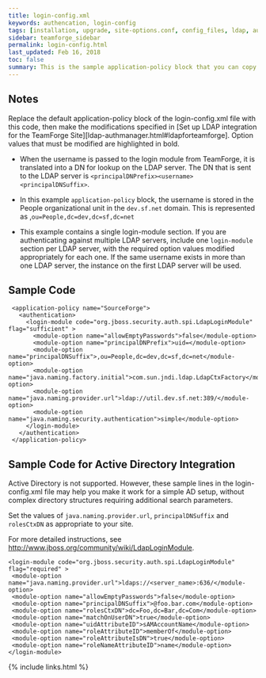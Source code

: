 ```yaml
---
title: login-config.xml
keywords: authencation, login-config
tags: [installation, upgrade, site-options.conf, config_files, ldap, authentication]
sidebar: teamforge_sidebar
permalink: login-config.html
last_updated: Feb 16, 2018
toc: false
summary: This is the sample application-policy block that you can copy into your login-config.xml file to support LDAP authentication.
---
```


## Notes

Replace the default application-policy block of the login-config.xml file with this code, then make the modifications specified in [Set up LDAP integration for the TeamForge Site][ldap-authmanager.html#ldapforteamforge]. Option values that must be modified are highlighted in bold.

 * When the username is passed to the login module from TeamForge, it is translated into a DN for lookup on the LDAP server. The DN that is sent to the LDAP server is `<principalDNPrefix><username><principalDNSuffix>`.

 * In this example `application-policy` block, the username is stored in the People organizational unit in the `dev.sf.net` domain. This is represented as ,`ou=People,dc=dev,dc=sf,dc=net`

 * This example contains a single login-module section. If you are authenticating against multiple LDAP servers, include one `login-module` section per LDAP server, with the required option values modified appropriately for each one. If the same username exists in more than one LDAP server, the instance on the first LDAP server will be used.


## Sample Code

```shell
 <application-policy name="SourceForge">
   <authentication>
     <login-module code="org.jboss.security.auth.spi.LdapLoginModule" flag="sufficient" >
       <module-option name="allowEmptyPasswords">false</module-option>
       <module-option name="principalDNPrefix">uid=</module-option>
       <module-option name="principalDNSuffix">,ou=People,dc=dev,dc=sf,dc=net</module-option>
       <module-option name="java.naming.factory.initial">com.sun.jndi.ldap.LdapCtxFactory</module-option>
       <module-option name="java.naming.provider.url">ldap://util.dev.sf.net:389/</module-option>
       <module-option name="java.naming.security.authentication">simple</module-option>
     </login-module>
   </authentication>
 </application-policy>
```` 

## Sample Code for Active Directory Integration

Active Directory is not supported. However, these sample lines in the login-config.xml file may help you make it work for a simple AD setup, without complex directory structures requiring additional search parameters.

Set the values of `java.naming.provider.url`, `principalDNSuffix` and `rolesCtxDN` as appropriate to your site.

For more detailed instructions, see http://www.jboss.org/community/wiki/LdapLoginModule.

```shell
<login-module code="org.jboss.security.auth.spi.LdapLoginModule" flag="required" >
 <module-option name="java.naming.provider.url">ldaps://<server_name>:636/</module-option>
 <module-option name="allowEmptyPasswords">false</module-option>
 <module-option name="principalDNSuffix">@foo.bar.com</module-option>
 <module-option name="rolesCtxDN">dc=Foo,dc=Bar,dc=Com</module-option>
 <module-option name="matchOnUserDN">true</module-option>
 <module-option name="uidAttributeID">sAMAccountName</module-option>
 <module-option name="roleAttributeID">memberOf</module-option>
 <module-option name="roleAttributeIsDN">true</module-option>
 <module-option name="roleNameAttributeID">name</module-option>
</login-module>
````

{% include links.html %}